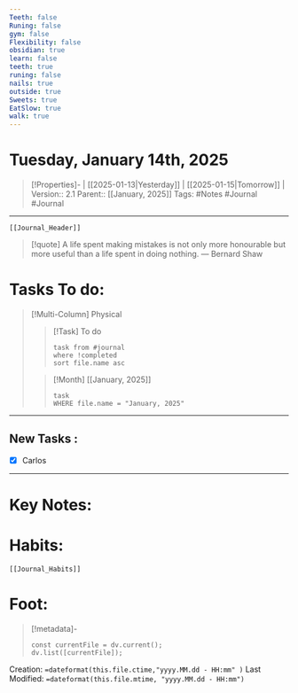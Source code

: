 ```yaml
---
Teeth: false
Runing: false
gym: false
Flexibility: false
obsidian: true
learn: false
teeth: true
runing: false
nails: true
outside: true
Sweets: true
EatSlow: true
walk: true
---
```

# Tuesday, January 14th, 2025
>[!Properties]- | [[2025-01-13|Yesterday]] | [[2025-01-15|Tomorrow]] | 
>Version:: 2.1
>Parent:: [[January, 2025]]
>Tags: #Notes #Journal  #Journal 
***
```meta-bind-embed
[[Journal_Header]]
```
> [!quote] A life spent making mistakes is not only more honourable but more useful than a life spent in doing nothing.
> — Bernard Shaw
# Tasks To do:
>[!Multi-Column] Physical
>>[!Task] To do 
>>```dataview
>>task from #journal
>>where !completed
>>sort file.name asc
>>```
>
>>[!Month] [[January, 2025]]
>>```dataview
>>task
>>WHERE file.name = "January, 2025"
>>```
***
## New Tasks :
- [x] Carlos
***

# Key Notes:


# Habits:
```meta-bind-embed
[[Journal_Habits]]
```
# Foot:

>[!metadata]- 
>```dataviewjs
>const currentFile = dv.current();
>dv.list([currentFile]);
>```
Creation:          `=dateformat(this.file.ctime,"yyyy.MM.dd - HH:mm" )`
Last Modified:  `=dateformat(this.file.mtime, "yyyy.MM.dd - HH:mm")`


